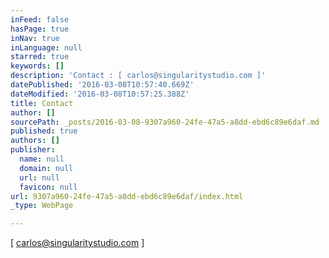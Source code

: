 ```yaml
---
inFeed: false
hasPage: true
inNav: true
inLanguage: null
starred: true
keywords: []
description: 'Contact : [ carlos@singularitystudio.com ]'
datePublished: '2016-03-08T10:57:40.669Z'
dateModified: '2016-03-08T10:57:25.388Z'
title: Contact
author: []
sourcePath: _posts/2016-03-08-9307a960-24fe-47a5-a8dd-ebd6c89e6daf.md
published: true
authors: []
publisher:
  name: null
  domain: null
  url: null
  favicon: null
url: 9307a960-24fe-47a5-a8dd-ebd6c89e6daf/index.html
_type: WebPage

---
```

\[ carlos@singularitystudio.com \]